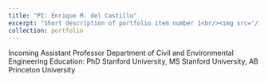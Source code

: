 ```yaml
---
title: "PI: Enrique M. del Castillo"
excerpt: "Short description of portfolio item number 1<br/><img src='/images/profile.png'>"
collection: portfolio
---
```

Incoming Assistant Professor
Department of Civil and Environmental Engineering
Education: PhD Stanford University, MS Stanford University, AB Princeton University

